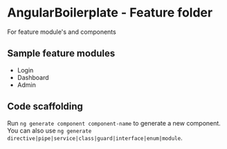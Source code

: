 # AngularBoilerplate - Feature folder

For feature module's and components

## Sample feature modules

- Login
- Dashboard
- Admin

## Code scaffolding

Run `ng generate component component-name` to generate a new component. You can also use `ng generate directive|pipe|service|class|guard|interface|enum|module`.